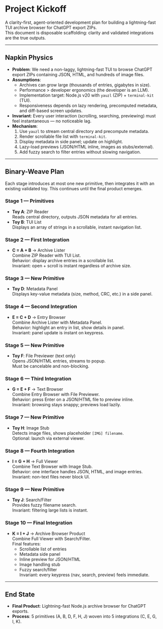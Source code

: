 # Project Kickoff

A clarity-first, agent-oriented development plan for building a lightning-fast TUI archive browser for ChatGPT export ZIPs.  
This document is disposable scaffolding: clarity and validated integrations are the true outputs.

---

## Napkin Physics

- **Problem**: We need a non-laggy, lightning-fast TUI to browse ChatGPT export ZIPs containing JSON, HTML, and hundreds of image files.
- **Assumptions**:
  - Archives can grow large (thousands of entries, gigabytes in size).
  - Performance > developer ergonomics (the developer is an LLM).
  - Implementation target: Node.js v20 with `yauzl` (ZIP) + `terminal-kit` (TUI).
  - Responsiveness depends on lazy rendering, precomputed metadata, and diff-based screen updates.
- **Invariant**: Every user interaction (scrolling, searching, previewing) must feel instantaneous — no noticeable lag.
- **Mechanism**:
  1. Use `yauzl` to stream central directory and precompute metadata.
  2. Render scrollable file list with `terminal-kit`.
  3. Display metadata in side panel; update on highlight.
  4. Lazy-load previews (JSON/HTML inline, images as stubs/external).
  5. Add fuzzy search to filter entries without slowing navigation.

---

## Binary-Weave Plan

Each stage introduces at most one new primitive, then integrates it with an existing validated toy. This continues until the final product emerges.

### Stage 1 — Primitives

- **Toy A**: ZIP Reader  
  Reads central directory, outputs JSON metadata for all entries.
- **Toy B**: TUI List  
  Displays an array of strings in a scrollable, instant navigation list.

### Stage 2 — First Integration

- **C = A + B** → Archive Lister  
  Combine ZIP Reader with TUI List.  
  Behavior: display archive entries in a scrollable list.  
  Invariant: open + scroll is instant regardless of archive size.

### Stage 3 — New Primitive

- **Toy D**: Metadata Panel  
  Displays key-value metadata (size, method, CRC, etc.) in a side panel.

### Stage 4 — Second Integration

- **E = C + D** → Entry Browser  
  Combine Archive Lister with Metadata Panel.  
  Behavior: highlight an entry in list, show details in panel.  
  Invariant: panel update is instant on keypress.

### Stage 5 — New Primitive

- **Toy F**: File Previewer (text only)  
  Opens JSON/HTML entries, streams to popup.  
  Must be cancelable and non-blocking.

### Stage 6 — Third Integration

- **G = E + F** → Text Browser  
  Combine Entry Browser with File Previewer.  
  Behavior: press Enter on a JSON/HTML file to preview inline.  
  Invariant: browsing stays snappy; previews load lazily.

### Stage 7 — New Primitive

- **Toy H**: Image Stub  
  Detects image files, shows placeholder `[IMG] filename`.  
  Optional: launch via external viewer.

### Stage 8 — Fourth Integration

- **I = G + H** → Full Viewer  
  Combine Text Browser with Image Stub.  
  Behavior: one interface handles JSON, HTML, and image entries.  
  Invariant: non-text files never block UI.

### Stage 9 — New Primitive

- **Toy J**: Search/Filter  
  Provides fuzzy filename search.  
  Invariant: filtering large lists is instant.

### Stage 10 — Final Integration

- **K = I + J** → Archive Browser Product  
  Combine Full Viewer with Search/Filter.  
  Final features:
  - Scrollable list of entries
  - Metadata side panel
  - Inline preview for JSON/HTML
  - Image handling stub
  - Fuzzy search/filter  
    Invariant: every keypress (nav, search, preview) feels immediate.

---

## End State

- **Final Product**: Lightning-fast Node.js archive browser for ChatGPT exports.
- **Process**: 5 primitives (A, B, D, F, H, J) woven into 5 integrations (C, E, G, I, K).
